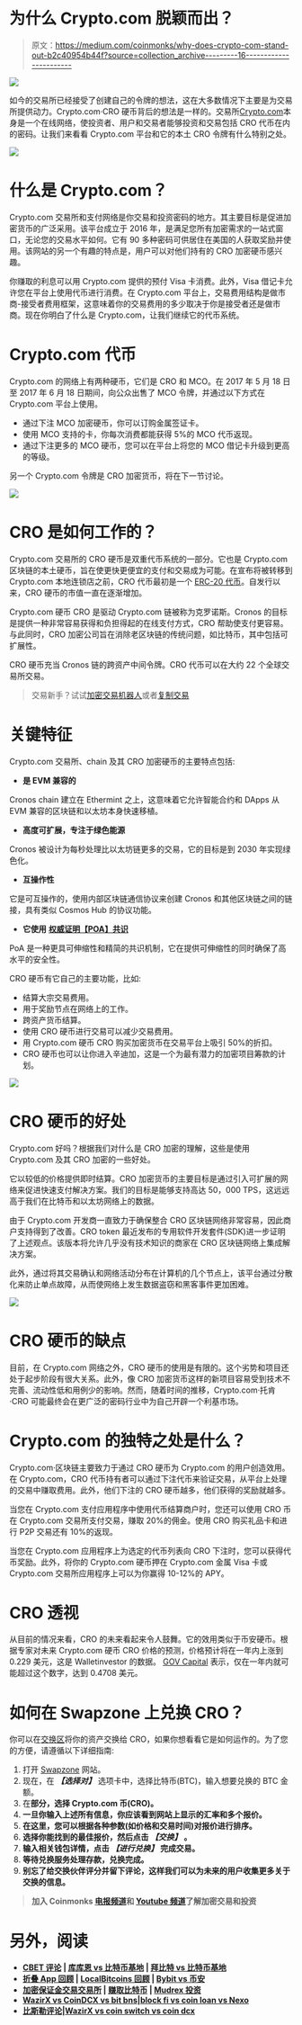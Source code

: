 # 为什么 Crypto.com 脱颖而出？

> 原文：<https://medium.com/coinmonks/why-does-crypto-com-stand-out-b2c40954b44f?source=collection_archive---------16----------------------->

![](img/d45b4ae89c9a2e59b8285873d2011908.png)

如今的交易所已经接受了创建自己的令牌的想法，这在大多数情况下主要是为交易所提供动力。Crypto.com·CRO 硬币背后的想法是一样的。交易所[Crypto.com](https://www.forbes.com/advisor/investing/crypto-com-review/)本身是一个在线网络，使投资者、用户和交易者能够投资和交易包括 CRO 代币在内的密码。让我们来看看 Crypto.com 平台和它的本土 CRO 令牌有什么特别之处。

![](img/d2482562c62f4e72e13eb511aea67331.png)

# 什么是 Crypto.com？

Crypto.com 交易所和支付网络是你交易和投资密码的地方。其主要目标是促进加密货币的广泛采用。该平台成立于 2016 年，是满足您所有加密需求的一站式窗口，无论您的交易水平如何。它有 90 多种密码可供居住在美国的人获取奖励并使用。该网站的另一个有趣的特点是，用户可以对他们持有的 CRO 加密硬币感兴趣。

你赚取的利息可以用 Crypto.com 提供的预付 Visa 卡消费。此外，Visa 借记卡允许您在平台上使用代币进行消费。在 Crypto.com 平台上，交易费用结构是做市商-接受者费用框架，这意味着你的交易费用的多少取决于你是接受者还是做市商。现在你明白了什么是 Crypto.com，让我们继续它的代币系统。

# Crypto.com 代币

Crypto.com 的网络上有两种硬币，它们是 CRO 和 MCO。在 2017 年 5 月 18 日至 2017 年 6 月 18 日期间，向公众出售了 MCO 令牌，并通过以下方式在 Crypto.com 平台上使用。

*   通过下注 MCO 加密硬币，你可以订购金属签证卡。
*   使用 MCO 支持的卡，你每次消费都能获得 5%的 MCO 代币返现。
*   通过下注更多的 MCO 硬币，您可以在平台上将您的 MCO 借记卡升级到更高的等级。

另一个 Crypto.com 令牌是 CRO 加密货币，将在下一节讨论。

![](img/e401bfea13e3f1cf74d1d13e1ba16602.png)

# CRO 是如何工作的？

Crypto.com 交易所的 CRO 硬币是双重代币系统的一部分。它也是 Crypto.com 区块链的本土硬币，旨在使更快更便宜的支付和交易成为可能。在宣布将被转移到 Crypto.com 本地连锁店之前，CRO 代币最初是一个 [ERC-20 代币](https://ethereum.org/en/developers/docs/standards/tokens/erc-20/)。自发行以来，CRO 硬币的市值一直在逐渐增加。

Crypto.com 硬币 CRO 是驱动 Crypto.com 链被称为克罗诺斯。Cronos 的目标是提供一种非常容易获得和负担得起的在线支付方式，CRO 帮助使支付更容易。与此同时，CRO 加密公司旨在消除老区块链的传统问题，如比特币，其中包括可扩展性。

CRO 硬币充当 Cronos 链的跨资产中间令牌。CRO 代币可以在大约 22 个全球交易所交易。

> 交易新手？试试[加密交易机器人](/coinmonks/crypto-trading-bot-c2ffce8acb2a)或者[复制交易](/coinmonks/top-10-crypto-copy-trading-platforms-for-beginners-d0c37c7d698c)

# 关键特征

Crypto.com 交易所、chain 及其 CRO 加密硬币的主要特点包括:

*   **是 EVM 兼容的**

Cronos chain 建立在 Ethermint 之上，这意味着它允许智能合约和 DApps 从 EVM 兼容的区块链和以太坊本身快速移植。

*   **高度可扩展，专注于绿色能源**

Cronos 被设计为每秒处理比以太坊链更多的交易，它的目标是到 2030 年实现绿色化。

*   **互操作性**

它是可互操作的，使用内部区块链通信协议来创建 Cronos 和其他区块链之间的链接，具有类似 Cosmos Hub 的协议功能。

*   **它使用** [**权威证明【POA】共识**](https://en.wikipedia.org/wiki/Proof_of_authority)

PoA 是一种更具可伸缩性和精简的共识机制，它在提供可伸缩性的同时确保了高水平的安全性。

CRO 硬币有它自己的主要功能，比如:

*   结算大宗交易费用。
*   用于奖励节点在网络上的工作。
*   跨资产货币结算。
*   使用 CRO 硬币进行交易可以减少交易费用。
*   用 Crypto.com 硬币 CRO 购买加密货币在交易平台上吸引 50%的折扣。
*   CRO 硬币也可以让你进入辛迪加，这是一个为最有潜力的加密项目筹款的计划。

![](img/d9eb289dcba2ab786e17d62ee8db81fa.png)

# CRO 硬币的好处

Crypto.com 好吗？根据我们对什么是 CRO 加密的理解，这些是使用 Crypto.com 及其 CRO 加密的一些好处。

它以较低的价格提供即时结算。CRO 加密货币的主要目标是通过引入可扩展的网络来促进快速支付解决方案。我们的目标是能够支持高达 50，000 TPS，这远远高于我们在比特币和以太坊网络上的数据。

由于 Crypto.com 开发商一直致力于确保整合 CRO 区块链网络非常容易，因此商户支持得到了改善。CRO token 最近发布的专用软件开发套件(SDK)进一步证明了上述观点。该版本将允许几乎没有技术知识的商家在 CRO 区块链网络上集成解决方案。

此外，通过将其交易确认和网络活动分布在计算机的几个节点上，该平台通过分散化来防止单点故障，从而使网络上发生数据盗窃和黑客事件更加困难。

![](img/a7580c9690529a664c4e6f1e862107c7.png)

# CRO 硬币的缺点

目前，在 Crypto.com 网络之外，CRO 硬币的使用是有限的。这个劣势和项目还处于起步阶段有很大关系。此外，像 CRO 加密货币这样的新项目容易受到技术不完善、流动性低和用例少的影响。然而，随着时间的推移，Crypto.com·托肯·CRO 可能最终会在更广泛的密码行业中为自己开辟一个利基市场。

# Crypto.com 的独特之处是什么？

Crypto.com·区块链主要致力于通过 CRO 硬币为 Crypto.com 的用户创造效用。在 Crypto.com，CRO 代币持有者可以通过下注代币来验证交易，从平台上处理的交易中赚取费用。此外，他们下注的 CRO 硬币越多，他们获得的奖励就越多。

当您在 Crypto.com 支付应用程序中使用代币结算商户时，您还可以使用 CRO 币在 Crypto.com 交易所支付交易，赚取 20%的佣金。使用 CRO 购买礼品卡和进行 P2P 交易还有 10%的返现。

当您在 Crypto.com 应用程序上为选定的代币列表向 CRO 下注时，您可以获得代币奖励。此外，将你的 Crypto.com 硬币押在 Crypto.com 金属 Visa 卡或 Crypto.com 交易所应用程序上可以为你赢得 10-12%的 APY。

# CRO 透视

从目前的情况来看，CRO 的未来看起来令人鼓舞。它的效用类似于币安硬币。根据专家对未来 Crypto.com 硬币 CRO 价格的预测，价格预计将在一年内上涨到 0.229 美元，这是 Walletinvestor 的数据。 [GOV Capital](https://gov.capital/crypto/cryptocom-coin/) 表示，仅在一年内就可能超过这个数字，达到 0.4708 美元。

# 如何在 Swapzone 上兑换 CRO？

你可以在[交换区](https://swapzone.io/)将你的资产交换给 CRO，如果你想看看它是如何运作的。为了您的方便，请遵循以下详细指南:

1.  打开 [Swapzone](https://swapzone.io/exchange/btc/cro) 网站。
2.  现在，在 ***【选择对】*** 选项卡中，选择比特币(BTC)，输入想要兑换的 BTC 金额。
3.  在**部分，选择 Crypto.com 币(CRO)。**
4.  **一旦你输入上述所有信息，你应该看到网站上显示的汇率和多个报价。**
5.  **在这里，您可以根据各种参数(如价格和交易时间)对报价进行排序。**
6.  **选择你能找到的最佳报价，然后点击 ***【交换】*** 。**
7.  **输入相关钱包详情，点击 ***【进行兑换】*** 完成交易。**
8.  **等待兑换服务处理存款，兑换完成。**
9.  **别忘了给交换伙伴评分并留下评论，这样我们可以为未来的用户收集更多关于交换的信息。**

> **加入 Coinmonks [电报频道](https://t.me/coincodecap)和 [Youtube 频道](https://www.youtube.com/c/coinmonks/videos)了解加密交易和投资**

# **另外，阅读**

*   **[CBET 评论](https://coincodecap.com/cbet-casino-review) | [库库恩 vs 比特币基地](https://coincodecap.com/kucoin-vs-coinbase) | [拜比特 vs 比特币基地](https://coincodecap.com/bybit-vs-coinbase)**
*   **[折叠 App 回顾](https://coincodecap.com/fold-app-review) | [LocalBitcoins 回顾](/coinmonks/localbitcoins-review-6cc001c6ed56) | [Bybit vs 币安](https://coincodecap.com/bybit-binance-moonxbt)**
*   **[加密保证金交易交易所](/coinmonks/crypto-margin-trading-exchanges-428b1f7ad108) | [赚取比特币](/coinmonks/earn-bitcoin-6e8bd3c592d9) | [Mudrex 投资](https://coincodecap.com/mudrex-invest-review-the-best-way-to-invest-in-crypto)**
*   **[WazirX vs CoinDCX vs bit bns](/coinmonks/wazirx-vs-coindcx-vs-bitbns-149f4f19a2f1)|[block fi vs coin loan vs Nexo](/coinmonks/blockfi-vs-coinloan-vs-nexo-cb624635230d)**
*   **[比斯勒评论](https://coincodecap.com/bitsler-review)|[WazirX vs coin switch vs coin dcx](https://coincodecap.com/wazirx-vs-coinswitch-vs-coindcx)**